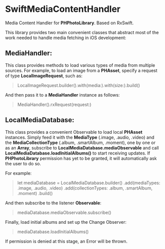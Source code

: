 # SwiftMediaContentHandler
Media Content Handler for **PHPhotoLibrary**. Based on RxSwift.

This library provides two main convenient classes that abstract most of the work needed to handle media fetching in iOS development:

## MediaHandler: 
This class provides methods to load various types of media from multiple sources. For example, to load an image from a **PHAsset**, specify a request of type **LocalImageRequest**, such as:

> LocalImageRequest.builder().with(media:).with(size:).build()

And then pass it to a **MediaHandler** instance as follows:

> MediaHandler().rxRequest(request:)

## LocalMediaDatabase: 
This class provides a convenient Observable to load local **PHAsset** instances. Simply feed it with the **MediaType** (.image, .audio, .video) and the **MediaCollectionType** (.album, .smartAlbum, .moment), one by one or as an **Array**, subscribe to **LocalMediaDatabase.mediaObservable** and call **LocalMediaDatabase.loadInitialAlbums()** to start receiving updates. If **PHPhotoLibrary** permission has yet to be granted, it will automatically ask the user to do so.

For example:

> let mediaDatabase = LocalMediaDatabase.builder()
  .add(mediaTypes: .image, .audio, .video)
  .add(collectionTypes: .album, .smartAlbum, .moment)
  .build()
  
And then subscribe to the listener **Observable**:

> mediaDatabase.mediaObservable.subscribe()

Finally, load initial albums and set up the Change Observer:

> mediaDatabase.loadInitialAlbums()

If permission is denied at this stage, an Error will be thrown.
